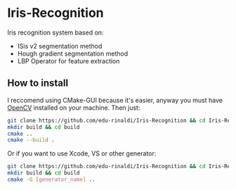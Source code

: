 # Iris-Recognition
Iris recognition system based on:
* ISis v2 segmentation method
* Hough gradient segmentation method
* LBP Operator for feature extraction

## How to install
I reccomend using CMake-GUI because it's easier, anyway you must have [OpenCV](https://opencv.org/) installed on your machine.
Then just:
```bash
git clone https://github.com/edu-rinaldi/Iris-Recognition && cd Iris-Recognition
mkdir build && cd build
cmake ..
cmake --build .
```

Or if you want to use Xcode, VS or other generator:

```bash
git clone https://github.com/edu-rinaldi/Iris-Recognition && cd Iris-Recognition
mkdir build && cd build
cmake -G [generator_name] ..
```
